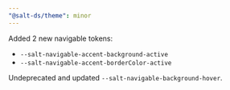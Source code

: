```yaml
---
"@salt-ds/theme": minor
---
```


Added 2 new navigable tokens:

- `--salt-navigable-accent-background-active`
- `--salt-navigable-accent-borderColor-active`

Undeprecated and updated `--salt-navigable-background-hover`.